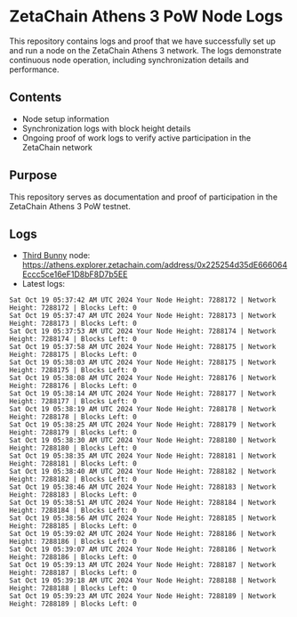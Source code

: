 # ZetaChain Athens 3 PoW Node Logs
This repository contains logs and proof that we have successfully set up and run a node on the ZetaChain Athens 3 network. The logs demonstrate continuous node operation, including synchronization details and performance.

## Contents
- Node setup information
- Synchronization logs with block height details
- Ongoing proof of work logs to verify active participation in the ZetaChain network

## Purpose
This repository serves as documentation and proof of participation in the ZetaChain Athens 3 PoW testnet.

## Logs

- [Third Bunny](https://thirdbunny.xyz/) node: https://athens.explorer.zetachain.com/address/0x225254d35dE666064Eccc5ce16eF1D8bF8D7b5EE
- Latest logs:
```
Sat Oct 19 05:37:42 AM UTC 2024 Your Node Height: 7288172 | Network Height: 7288172 | Blocks Left: 0
Sat Oct 19 05:37:47 AM UTC 2024 Your Node Height: 7288173 | Network Height: 7288173 | Blocks Left: 0
Sat Oct 19 05:37:53 AM UTC 2024 Your Node Height: 7288174 | Network Height: 7288174 | Blocks Left: 0
Sat Oct 19 05:37:58 AM UTC 2024 Your Node Height: 7288175 | Network Height: 7288175 | Blocks Left: 0
Sat Oct 19 05:38:03 AM UTC 2024 Your Node Height: 7288175 | Network Height: 7288175 | Blocks Left: 0
Sat Oct 19 05:38:08 AM UTC 2024 Your Node Height: 7288176 | Network Height: 7288176 | Blocks Left: 0
Sat Oct 19 05:38:14 AM UTC 2024 Your Node Height: 7288177 | Network Height: 7288177 | Blocks Left: 0
Sat Oct 19 05:38:19 AM UTC 2024 Your Node Height: 7288178 | Network Height: 7288178 | Blocks Left: 0
Sat Oct 19 05:38:25 AM UTC 2024 Your Node Height: 7288179 | Network Height: 7288179 | Blocks Left: 0
Sat Oct 19 05:38:30 AM UTC 2024 Your Node Height: 7288180 | Network Height: 7288180 | Blocks Left: 0
Sat Oct 19 05:38:35 AM UTC 2024 Your Node Height: 7288181 | Network Height: 7288181 | Blocks Left: 0
Sat Oct 19 05:38:40 AM UTC 2024 Your Node Height: 7288182 | Network Height: 7288182 | Blocks Left: 0
Sat Oct 19 05:38:46 AM UTC 2024 Your Node Height: 7288183 | Network Height: 7288183 | Blocks Left: 0
Sat Oct 19 05:38:51 AM UTC 2024 Your Node Height: 7288184 | Network Height: 7288184 | Blocks Left: 0
Sat Oct 19 05:38:56 AM UTC 2024 Your Node Height: 7288185 | Network Height: 7288185 | Blocks Left: 0
Sat Oct 19 05:39:02 AM UTC 2024 Your Node Height: 7288186 | Network Height: 7288186 | Blocks Left: 0
Sat Oct 19 05:39:07 AM UTC 2024 Your Node Height: 7288186 | Network Height: 7288186 | Blocks Left: 0
Sat Oct 19 05:39:13 AM UTC 2024 Your Node Height: 7288187 | Network Height: 7288187 | Blocks Left: 0
Sat Oct 19 05:39:18 AM UTC 2024 Your Node Height: 7288188 | Network Height: 7288188 | Blocks Left: 0
Sat Oct 19 05:39:23 AM UTC 2024 Your Node Height: 7288189 | Network Height: 7288189 | Blocks Left: 0
```

